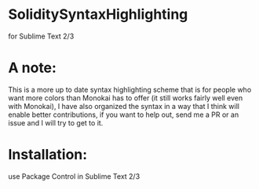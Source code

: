 # SoliditySyntaxHighlighting 
for Sublime Text 2/3

# A note: 

This is a more up to date syntax highlighting scheme that is for people who want more colors than Monokai has to offer (it still works fairly well even with Monokai), I have also organized the syntax in a way that I think will enable better contributions, if you want to help out, send me a PR or an issue and I will try to get to it. 

# Installation: 

use Package Control in Sublime Text 2/3
